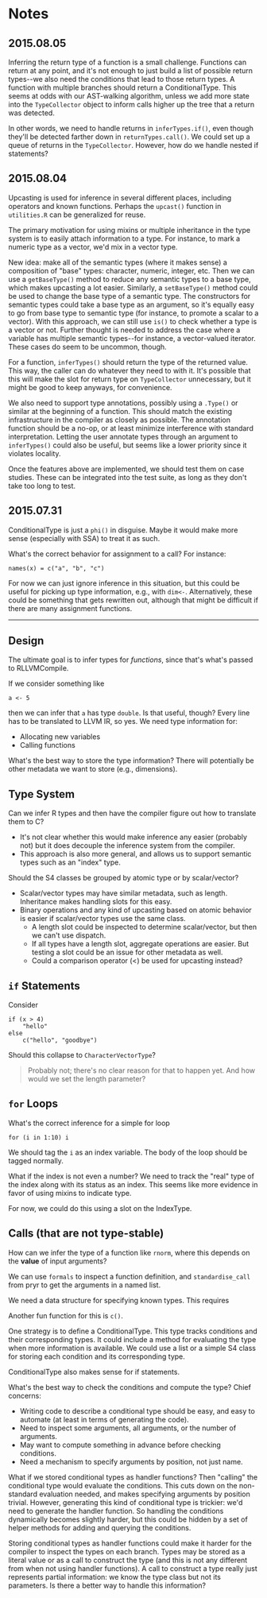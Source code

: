 
# Notes

## 2015.08.05

Inferring the return type of a function is a small challenge. Functions can 
return at any point, and it's not enough to just build a list of possible 
return types--we also need the conditions that lead to those return types. A 
function with multiple branches should return a ConditionalType. This seems at 
odds with our AST-walking algorithm, unless we add more state into the 
`TypeCollector` object to inform calls higher up the tree that a return was 
detected.

In other words, we need to handle returns in `inferTypes.if()`, even though 
they'll be detected farther down in `returnTypes.call()`. We could set up a 
queue of returns in the `TypeCollector`. However, how do we handle nested if 
statements?

## 2015.08.04

Upcasting is used for inference in several different places, including 
operators and known functions. Perhaps the `upcast()` function in `utilities.R` 
can be generalized for reuse.

The primary motivation for using mixins or multiple inheritance in the type 
system is to easily attach information to a type. For instance, to mark a 
numeric type as a vector, we'd mix in a vector type. 

New idea: make all of the semantic types (where it makes sense) a composition 
of "base" types: character, numeric, integer, etc. Then we can use a 
`getBaseType()` method to reduce any semantic types to a base type, which makes 
upcasting a lot easier. Similarly, a `setBaseType()` method could be used to 
change the base type of a semantic type. The constructors for semantic types
could take a base type as an argument, so it's equally easy to go from base 
type to semantic type (for instance, to promote a scalar to a vector). With 
this approach, we can still use `is()` to check whether a type is a vector or 
not. Further thought is needed to address the case where a variable has 
multiple semantic types--for instance, a vector-valued iterator. These cases do 
seem to be uncommon, though.

For a function, `inferTypes()` should return the type of the returned value. 
This way, the caller can do whatever they need to with it. It's possible that 
this will make the slot for return type on `TypeCollector` unnecessary, but it 
might be good to keep anyways, for convenience.

We also need to support type annotations, possibly using a `.Type()` or similar 
at the beginning of a function. This should match the existing infrastructure 
in the compiler as closely as possible. The annotation function should be a 
no-op, or at least minimize interference with standard interpretation. Letting 
the user annotate types through an argument to `inferTypes()` could also be 
useful, but seems like a lower priority since it violates locality.

Once the features above are implemented, we should test them on case studies. 
These can be integrated into the test suite, as long as they don't take too 
long to test.

## 2015.07.31

ConditionalType is just a `phi()` in disguise. Maybe it would make more sense 
(especially with SSA) to treat it as such.

What's the correct behavior for assignment to a call? For instance:
```
names(x) = c("a", "b", "c")
```
For now we can just ignore inference in this situation, but this could be 
useful for picking up type information, e.g., with `dim<-`. Alternatively, 
these could be something that gets rewritten out, although that might be 
difficult if there are many assignment functions.

---

## Design

The ultimate goal is to infer types for *functions*, since that's what's 
passed to RLLVMCompile.

If we consider something like
```
a <- 5
```
then we can infer that `a` has type `double`. Is that useful, though?
Every line has to be translated to LLVM IR, so yes. We need type 
information for:

* Allocating new variables
* Calling functions

What's the best way to store the type information? There will potentially be 
other metadata we want to store (e.g., dimensions).

## Type System

Can we infer R types and then have the compiler figure out how to translate 
them to C?

* It's not clear whether this would make inference any easier (probably not) 
  but it does decouple the inference system from the compiler.
* This approach is also more general, and allows us to support semantic types 
  such as an "index" type.

Should the S4 classes be grouped by atomic type or by scalar/vector? 

* Scalar/vector types may have similar metadata, such as length. Inheritance 
  makes handling slots for this easy.
* Binary operations and any kind of upcasting based on atomic behavior is 
  easier if scalar/vector types use the same class.
    + A length slot could be inspected to determine scalar/vector, but then we 
      can't use dispatch.
    + If all types have a length slot, aggregate operations are easier. But 
      testing a slot could be an issue for other metadata as well.
    + Could a comparison operator (<) be used for upcasting instead?

## `if` Statements

Consider
```
if (x > 4)
    "hello"
else
    c("hello", "goodbye")
```
Should this collapse to `CharacterVectorType`?

> Probably not; there's no clear reason for that to happen yet. And how would 
> we set the length parameter?

## `for` Loops

What's the correct inference for a simple for loop
```
for (i in 1:10) i
```
We should tag the `i` as an index variable. The body of the loop should be 
tagged normally.

What if the index is not even a number? We need to track the "real" type of the 
index along with its status as an index. This seems like more evidence in favor 
of using mixins to indicate type.

For now, we could do this using a slot on the IndexType.

## Calls (that are not type-stable)

How can we infer the type of a function like `rnorm`, where this depends on the 
**value** of input arguments?

We can use `formals` to inspect a function definition, and `standardise_call` 
from pryr to get the arguments in a named list.

We need a data structure for specifying known types. This requires 

Another fun function for this is `c()`.

One strategy is to define a ConditionalType. This type tracks conditions and 
their corresponding types. It could include a method for evaluating the type 
when more information is available. We could use a list or a simple S4 class 
for storing each condition and its corresponding type.

ConditionalType also makes sense for if statements.

What's the best way to check the conditions and compute the type? Chief 
concerns:

* Writing code to describe a conditional type should be easy, and easy to 
  automate (at least in terms of generating the code).
* Need to inspect some arguments, all arguments, or the number of arguments.
* May want to compute something in advance before checking conditions.
* Need a mechanism to specify arguments by position, not just name.

What if we stored conditional types as handler functions? Then "calling" the 
conditional type would evaluate the conditions. This cuts down on the 
non-standard evaluation needed, and makes specifying arguments by position 
trivial. However, generating this kind of conditional type is trickier: we'd 
need to generate the handler function. So handling the conditions dynamically 
becomes slightly harder, but this could be hidden by a set of helper methods 
for adding and querying the conditions.

Storing conditional types as handler functions could make it harder for the 
compiler to inspect the types on each branch. Types may be stored as a literal 
value or as a call to construct the type (and this is not any different from 
when not using handler functions). A call to construct a type really just 
represents partial information: we know the type class but not its parameters. 
Is there a better way to handle this information?



